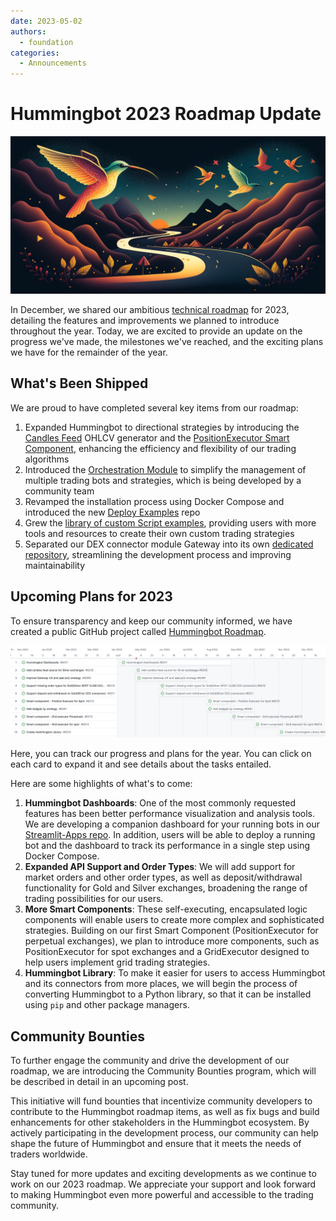 ```yaml
---
date: 2023-05-02
authors:
  - foundation
categories:
  - Announcements
---
```


# Hummingbot 2023 Roadmap Update

![](./fengtality_cover_image_fora_roadmap_blog_post_for_a_crypto_trad_6fdedfbf-d2a0-43cb-9ecf-dd668d432bd2.png)

In December, we shared our ambitious [technical roadmap](https://hummingbot.org/blog/2022/12/13/technical-roadmap-2023/) for 2023, detailing the features and improvements we planned to introduce throughout the year. Today, we are excited to provide an update on the progress we've made, the milestones we've reached, and the exciting plans we have for the remainder of the year.

## What's Been Shipped

We are proud to have completed several key items from our roadmap:

1. Expanded Hummingbot to directional strategies by introducing the [Candles Feed](https://hummingbot.org/scripts/candles-feed/) OHLCV generator and the [PositionExecutor Smart Component](https://hummingbot.org/scripts/smart-components/), enhancing the efficiency and flexibility of our trading algorithms
2. Introduced the [Orchestration Module](https://hummingbot.org/installation/orchestration/) to simplify the management of multiple trading bots and strategies, which is being developed by a community team
3. Revamped the installation process using Docker Compose and introduced the new [Deploy Examples](https://github.com/hummingbot/deploy-examples) repo
4. Grew the [library of custom Script examples](https://github.com/hummingbot/hummingbot/tree/master/scripts), providing users with more tools and resources to create their own custom trading strategies
5. Separated our DEX connector module Gateway into its own [dedicated repository](https://github.com/hummingbot/gateway), streamlining the development process and improving maintainability

## Upcoming Plans for 2023

To ensure transparency and keep our community informed, we have created a public GitHub project called [Hummingbot Roadmap](https://github.com/orgs/hummingbot/projects/12).

<!-- more -->

![](./Screen-Shot-2023-05-02-at-3.00.20-PM.png)

Here, you can track our progress and plans for the year. You can click on each card to expand it and see details about the tasks entailed.

Here are some highlights of what's to come:

1. **Hummingbot Dashboards**: One of the most commonly requested features has been better performance visualization and analysis tools. We are developing a companion dashboard for your running bots in our [Streamlit-Apps repo](https://github.com/hummingbot/dashboard). In addition, users will be able to deploy a running bot and the dashboard to track its performance in a single step using Docker Compose.
2. **Expanded API Support and Order Types**: We will add support for market orders and other order types, as well as deposit/withdrawal functionality for Gold and Silver exchanges, broadening the range of trading possibilities for our users.
3. **More Smart Components**: These self-executing, encapsulated logic components will enable users to create more complex and sophisticated strategies. Building on our first Smart Component (PositionExecutor for perpetual exchanges), we plan to introduce more components, such as PositionExecutor for spot exchanges and a GridExecutor designed to help users implement grid trading strategies.
4. **Hummingbot Library**: To make it easier for users to access Hummingbot and its connectors from more places, we will begin the process of converting Hummingbot to a Python library, so that it can be installed using `pip` and other package managers.

## Community Bounties

To further engage the community and drive the development of our roadmap, we are introducing the Community Bounties program, which will be described in detail in an upcoming post.

This initiative will fund bounties that incentivize community developers to contribute to the Hummingbot roadmap items, as well as fix bugs and build enhancements for other stakeholders in the Hummingbot ecosystem. By actively participating in the development process, our community can help shape the future of Hummingbot and ensure that it meets the needs of traders worldwide.

Stay tuned for more updates and exciting developments as we continue to work on our 2023 roadmap. We appreciate your support and look forward to making Hummingbot even more powerful and accessible to the trading community.